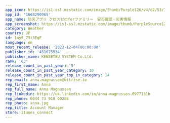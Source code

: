 ```yaml
---
app_icon: https://is1-ssl.mzstatic.com/image/thumb/Purple126/v4/d2/53/7b/d2537bea-1fa4-fd59-e592-3663ac6bfbf4/AppIcon-1x_U007emarketing-0-7-0-85-220.png/1024x1024bb.png
app_id: '1668290965'
app_name: 防災アプリ クロスゼロforファミリー　安否確認・災害情報
app_screenshot: https://is1-ssl.mzstatic.com/image/thumb/PurpleSource126/v4/0c/c4/14/0cc414a3-faa3-e116-ec8d-ca16710954e7/05e2ee86-aadc-4bfb-b332-466bb3958397_1_20230525_AppStore_6.5__U30a4_U30f3_U30c1_U7528_1242_U200a_U00d7_U200a2688pixel_U753b_U50cf_TOP.png/1242x2688bb.png
category: Weather
country: JP
id: 1ny5_73t3EgF
language: en
most_recent_release: '2023-12-04T00:00:00'
publisher_id: '451675934'
publisher_name: KENSETSU SYSTEM Co.Ltd.
rank: '63'
release_count_in_past_year: '9'
release_count_in_past_year_category: 10
release_count_in_past_year_top_in_category: 14
rep_email: anna.magnussen@bitrise.io
rep_first_name: Anna
rep_full_name: Anna Magnussen
rep_linkedin: https://uk.linkedin.com/in/anna-magnussen-0977131b
rep_phone: 0044 73 918 00286
rep_photo: anna.jpg
rep_title: Account Manager
store: itunes_connect
---
```

